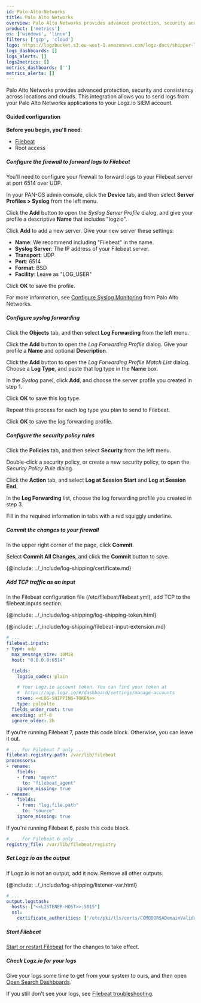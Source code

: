 ```yaml
---
id: Palo-Alto-Networks 
title: Palo Alto Networks 
overview: Palo Alto Networks provides advanced protection, security and consistency across locations and clouds. This integration allows you to send logs from your Palo Alto Networks applications to your Logz.io SIEM account.
product: ['metrics']
os: ['windows', 'linux']
filters: ['gcp', 'cloud']
logo: https://logzbucket.s3.eu-west-1.amazonaws.com/logz-docs/shipper-logos/aiven-logo.png
logs_dashboards: []
logs_alerts: []
logs2metrics: []
metrics_dashboards: ['']
metrics_alerts: []
---
```


Palo Alto Networks provides advanced protection, security and consistency across locations and clouds. This integration allows you to send logs from your Palo Alto Networks applications to your Logz.io SIEM account.

#### Guided configuration

**Before you begin, you'll need**:

* [Filebeat](https://www.elastic.co/guide/en/beats/filebeat/current/filebeat-installation.html)
* Root access


 

##### Configure the firewall to forward logs to Filebeat

You'll need to configure your firewall
to forward logs to your Filebeat server
at port 6514 over UDP.

In your PAN-OS admin console,
click the **Device** tab, and then select **Server Profiles > Syslog** from the left menu.

Click the **Add** button to open the _Syslog Server Profile_ dialog,
and give your profile a descriptive **Name** that includes "logzio".

Click **Add** to add a new server.
Give your new server these settings:

* **Name**: We recommend including "Filebeat" in the name.
* **Syslog Server**: The IP address of your Filebeat server.
* **Transport**: UDP
* **Port**: 6514
* **Format**: BSD
* **Facility**: Leave as "LOG_USER"

Click **OK** to save the profile.

For more information, see [Configure Syslog Monitoring](https://docs.paloaltonetworks.com/pan-os/7-1/pan-os-admin/monitoring/use-syslog-for-monitoring/configure-syslog-monitoring)
from Palo Alto Networks.

##### Configure syslog forwarding

Click the **Objects** tab, and then select **Log Forwarding** from the left menu.

Click the **Add** button to open the _Log Forwarding Profile_ dialog.
Give your profile a **Name** and optional **Description**.

Click the **Add** button to open the _Log Forwarding Profile Match List_ dialog.
Choose a **Log Type**, and paste that log type in the **Name** box.

In the _Syslog_ panel, click **Add**, and choose the server profile you created in step 1.

Click **OK** to save this log type.

Repeat this process for each log type you plan to send to Filebeat.

Click **OK** to save the log forwarding profile.

##### Configure the security policy rules

Click the **Policies** tab, and then select **Security** from the left menu.

Double-click a security policy,
or create a new security policy,
to open the _Security Policy Rule_ dialog.

Click the **Action** tab,
and select **Log at Session Start** and **Log at Session End**.

In the **Log Forwarding** list, choose the log forwarding profile you created in step 3.

Fill in the required information in tabs with a red squiggly underline.

##### Commit the changes to your firewall

In the upper right corner of the page, click **Commit**.

Select **Commit All Changes**,
and click the **Commit** button to save.

{@include: ../_include/log-shipping/certificate.md}

##### Add TCP traffic as an input

In the Filebeat configuration file (/etc/filebeat/filebeat.yml), add TCP to the filebeat.inputs section.

{@include: ../_include/log-shipping/log-shipping-token.html}

{@include: ../_include/log-shipping/filebeat-input-extension.md}


```yaml
# ...
filebeat.inputs:
- type: udp
  max_message_size: 10MiB
  host: "0.0.0.0:6514"

  fields:
    logzio_codec: plain

    # Your Logz.io account token. You can find your token at
    #  https://app.logz.io/#/dashboard/settings/manage-accounts
    token: <<LOG-SHIPPING-TOKEN>>
    type: paloalto
  fields_under_root: true
  encoding: utf-8
  ignore_older: 3h
```

If you're running Filebeat 7, paste this code block.
Otherwise, you can leave it out.

```yaml
# ... For Filebeat 7 only ...
filebeat.registry.path: /var/lib/filebeat
processors:
- rename:
    fields:
    - from: "agent"
      to: "filebeat_agent"
    ignore_missing: true
- rename:
    fields:
    - from: "log.file.path"
      to: "source"
    ignore_missing: true
```

If you're running Filebeat 6, paste this code block.

```yaml
# ... For Filebeat 6 only ...
registry_file: /var/lib/filebeat/registry
```

##### Set Logz.io as the output

If Logz.io is not an output, add it now.
Remove all other outputs.

{@include: ../_include/log-shipping/listener-var.html} 

```yaml
# ...
output.logstash:
  hosts: ["<<LISTENER-HOST>>:5015"]
  ssl:
    certificate_authorities: ['/etc/pki/tls/certs/COMODORSADomainValidationSecureServerCA.crt']
```

##### Start Filebeat

[Start or restart Filebeat](https://www.elastic.co/guide/en/beats/filebeat/master/filebeat-starting.html) for the changes to take effect.

##### Check Logz.io for your logs

Give your logs some time to get from your system to ours, and then open [Open Search Dashboards](https://app.logz.io/#/dashboard/osd).

If you still don't see your logs, see [Filebeat troubleshooting](https://docs.logz.io/shipping/log-sources/filebeat.html#troubleshooting).

 

